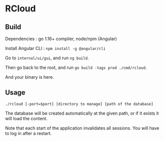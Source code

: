 # RCloud

## Build

Dependencies : go 1.16+ compiler, node/npm (Angular)

Install Angular CLI : `npm install -g @angular/cli`

Go to `internal/ui/gui`, and run `ng build`.

Then go back to the root, and run `go build -tags prod ./cmd/rcloud`.

And your binary is here.

## Usage

```shell
./rcloud [-port=$port] [directory to manage] [path of the database]
```

The database will be created automatically at the given path, or if it exists it will load the content.

Note that each start of the application invalidates all sessions. You will have to log in after a restart.